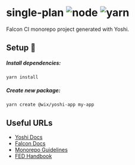 # single-plan ![node](https://img.shields.io/badge/node-v16.14.0-brightgreen) ![yarn](https://img.shields.io/badge/yarn-berry-blue)

Falcon CI monorepo project generated with Yoshi.

## Setup 🔧

##### Install dependencies:

```console
yarn install
```

##### Create new package:

```console
yarn create @wix/yoshi-app my-app
```

## Useful URLs

- [Yoshi Docs](https://bo.wix.com/pages/yoshi/)
- [Falcon Docs](https://bo.wix.com/wix-docs/fe-guild/infra/falcon)
- [Monorepo Guidelines](https://bo.wix.com/wix-docs/fe-guild/guidelines/monorepos)
- [FED Handbook](https://github.com/wix-private/fed-handbook#welcome-to-the-fed-handbook)
